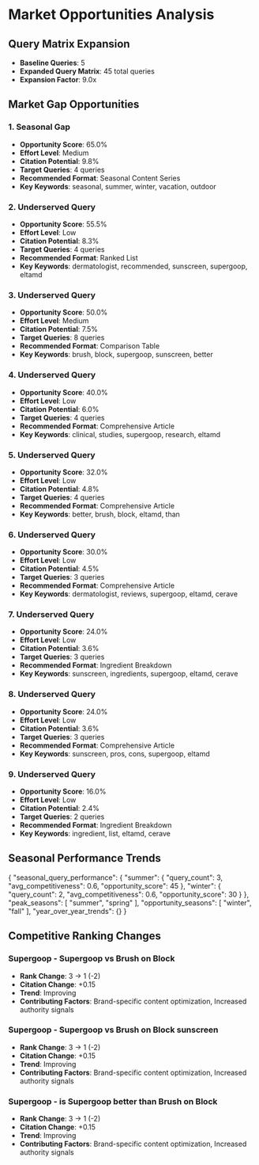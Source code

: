 # Market Opportunities Analysis

## Query Matrix Expansion
- **Baseline Queries**: 5
- **Expanded Query Matrix**: 45 total queries
- **Expansion Factor**: 9.0x

## Market Gap Opportunities

### 1. Seasonal Gap
- **Opportunity Score**: 65.0%
- **Effort Level**: Medium
- **Citation Potential**: 9.8%
- **Target Queries**: 4 queries
- **Recommended Format**: Seasonal Content Series
- **Key Keywords**: seasonal, summer, winter, vacation, outdoor

### 2. Underserved Query
- **Opportunity Score**: 55.5%
- **Effort Level**: Low
- **Citation Potential**: 8.3%
- **Target Queries**: 4 queries
- **Recommended Format**: Ranked List
- **Key Keywords**: dermatologist, recommended, sunscreen, supergoop, eltamd

### 3. Underserved Query
- **Opportunity Score**: 50.0%
- **Effort Level**: Medium
- **Citation Potential**: 7.5%
- **Target Queries**: 8 queries
- **Recommended Format**: Comparison Table
- **Key Keywords**: brush, block, supergoop, sunscreen, better

### 4. Underserved Query
- **Opportunity Score**: 40.0%
- **Effort Level**: Low
- **Citation Potential**: 6.0%
- **Target Queries**: 4 queries
- **Recommended Format**: Comprehensive Article
- **Key Keywords**: clinical, studies, supergoop, research, eltamd

### 5. Underserved Query
- **Opportunity Score**: 32.0%
- **Effort Level**: Low
- **Citation Potential**: 4.8%
- **Target Queries**: 4 queries
- **Recommended Format**: Comprehensive Article
- **Key Keywords**: better, brush, block, eltamd, than

### 6. Underserved Query
- **Opportunity Score**: 30.0%
- **Effort Level**: Low
- **Citation Potential**: 4.5%
- **Target Queries**: 3 queries
- **Recommended Format**: Comprehensive Article
- **Key Keywords**: dermatologist, reviews, supergoop, eltamd, cerave

### 7. Underserved Query
- **Opportunity Score**: 24.0%
- **Effort Level**: Low
- **Citation Potential**: 3.6%
- **Target Queries**: 3 queries
- **Recommended Format**: Ingredient Breakdown
- **Key Keywords**: sunscreen, ingredients, supergoop, eltamd, cerave

### 8. Underserved Query
- **Opportunity Score**: 24.0%
- **Effort Level**: Low
- **Citation Potential**: 3.6%
- **Target Queries**: 3 queries
- **Recommended Format**: Comprehensive Article
- **Key Keywords**: sunscreen, pros, cons, supergoop, eltamd

### 9. Underserved Query
- **Opportunity Score**: 16.0%
- **Effort Level**: Low
- **Citation Potential**: 2.4%
- **Target Queries**: 2 queries
- **Recommended Format**: Ingredient Breakdown
- **Key Keywords**: ingredient, list, eltamd, cerave

## Seasonal Performance Trends

{
  "seasonal_query_performance": {
    "summer": {
      "query_count": 3,
      "avg_competitiveness": 0.6,
      "opportunity_score": 45
    },
    "winter": {
      "query_count": 2,
      "avg_competitiveness": 0.6,
      "opportunity_score": 30
    }
  },
  "peak_seasons": [
    "summer",
    "spring"
  ],
  "opportunity_seasons": [
    "winter",
    "fall"
  ],
  "year_over_year_trends": {}
}

## Competitive Ranking Changes

### Supergoop - Supergoop vs Brush on Block
- **Rank Change**: 3 → 1 (-2)
- **Citation Change**: +0.15
- **Trend**: Improving
- **Contributing Factors**: Brand-specific content optimization, Increased authority signals

### Supergoop - Supergoop vs Brush on Block sunscreen
- **Rank Change**: 3 → 1 (-2)
- **Citation Change**: +0.15
- **Trend**: Improving
- **Contributing Factors**: Brand-specific content optimization, Increased authority signals

### Supergoop - is Supergoop better than Brush on Block
- **Rank Change**: 3 → 1 (-2)
- **Citation Change**: +0.15
- **Trend**: Improving
- **Contributing Factors**: Brand-specific content optimization, Increased authority signals

